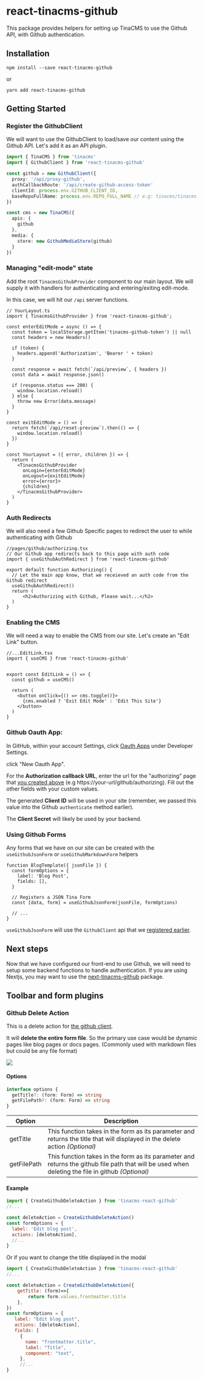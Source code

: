 # react-tinacms-github

This package provides helpers for setting up TinaCMS to use the Github API, with Github authentication.

## Installation

```
npm install --save react-tinacms-github
```

or

```
yarn add react-tinacms-github
```

## Getting Started

### Register the GithubClient

We will want to use the GithubClient to load/save our content using the Github API. Let's add it as an API plugin.

```ts
import { TinaCMS } from 'tinacms'
import { GithubClient } from 'react-tinacms-github'

const github = new GithubClient({
  proxy: '/api/proxy-github',
  authCallbackRoute: '/api/create-github-access-token'
  clientId: process.env.GITHUB_CLIENT_ID,
  baseRepoFullName: process.env.REPO_FULL_NAME // e.g: tinacms/tinacms.org,
})

const cms = new TinaCMS({
  apis: {
    github
  },
  media: {
    store: new GithubMediaStore(github)
  }
})
```

### Managing "edit-mode" state

Add the root `TinacmsGithubProvider` component to our main layout. We will supply it with handlers for authenticating and entering/exiting edit-mode.

In this case, we will hit our `/api` server functions.

```tsx
// YourLayout.ts
import { TinacmsGithubProvider } from 'react-tinacms-github';

const enterEditMode = async () => {
  const token = localStorage.getItem('tinacms-github-token') || null
  const headers = new Headers()

  if (token) {
    headers.append('Authorization', 'Bearer ' + token)
  }

  const response = await fetch(`/api/preview`, { headers })
  const data = await response.json()

  if (response.status === 200) {
    window.location.reload()
  } else {
    throw new Error(data.message)
  }
}

const exitEditMode = () => {
  return fetch(`/api/reset-preview`).then(() => {
    window.location.reload()
  })
}

const YourLayout = ({ error, children }) => {
  return (
    <TinacmsGithubProvider
      onLogin={enterEditMode}
      onLogout={exitEditMode}
      error={error}>
      {children}
    </TinacmsGithubProvider>
  )
}
```

### Auth Redirects

We will also need a few Github Specific pages to redirect the user to while authenticating with Github

```tsx
//pages/github/authorizing.tsx
// Our Github app redirects back to this page with auth code
import { useGithubAuthRedirect } from 'react-tinacms-github'

export default function Authorizing() {
  // Let the main app know, that we receieved an auth code from the Github redirect
  useGithubAuthRedirect()
  return (
      <h2>Authorizing with Github, Please wait...</h2>
  )
}
```

### Enabling the CMS


We will need a way to enable the CMS from our site. Let's create an "Edit Link" button.

```tsx
//...EditLink.tsx
import { useCMS } from 'react-tinacms-github'


export const EditLink = () => {
  const github = useCMS()

  return (
    <button onClick={() => cms.toggle()}>
      {cms.enabled ? 'Exit Edit Mode' : 'Edit This Site'}
    </button>
  )
}
```

### Github Oauth App:

In GitHub, within your account Settings, click [Oauth Apps](https://github.com/settings/developers) under Developer Settings.

click "New Oauth App".

For the **Authorization callback URL**, enter the url for the "authorizing" page that [you created above](#auth-redirects) (e.g https://your-url/github/authorizing). Fill out the other fields with your custom values.

The generated **Client ID** will be used in your site (remember, we passed this value into the Github `authenticate` method earlier).

The **Client Secret** will likely be used by your backend.


### Using Github Forms

Any forms that we have on our site can be created with the `useGithubJsonForm` or `useGithubMarkdownForm` helpers

```tsx
function BlogTemplate({ jsonFile }) {
  const formOptions = {
    label: 'Blog Post',
    fields: [],
  }

  // Registers a JSON Tina Form
  const [data, form] = useGithubJsonForm(jsonFile, formOptions)

  // ...
}
```

`useGithubJsonForm` will use the `GithubClient` api that we [registered earlier](#register-the-githubclient).

## Next steps

Now that we have configured our front-end to use Github, we will need to setup some backend functions to handle authentication.
If you are using Nextjs, you may want to use the [next-tinacms-github](https://github.com/tinacms/tinacms/tree/master/packages/next-tinacms-github) package.



## Toolbar and form plugins

### Github Delete Action

This is a delete action for [the github client](https://tinacms.org/docs/packages/github-client).

It will **delete the entire form file**. So the primary use case would be dynamic pages like blog pages or docs pages. (Commonly used with markdown files but could be any file format)

![](https://tinacms.org/img/delete-action-ex.png)


#### Options

```ts
interface options {
  getTitle?: (form: Form) => string
  getFilePath?: (form: Form) => string
}
```

| Option      | Description                                                                                                                                       |
| ----------- | ------------------------------------------------------------------------------------------------------------------------------------------------- |
| getTitle    | This function takes in the form as its parameter and returns the title that will displayed in the delete action _(Optional)_                      |
| getFilePath | This function takes in the form as its parameter and returns the github file path that will be used when deleting the file in github _(Optional)_ |

#### Example

```js
import { CreateGithubDeleteAction } from 'tinacms-react-github'
//...

const deleteAction = CreateGithubDeleteAction()
const formOptions = {
  label: 'Edit blog post',
  actions: [deleteAction],
  //...
}
```

Or if you want to change the title displayed in the modal

```js
import { CreateGithubDeleteAction } from 'tinacms-react-github'
//...

const deleteAction = CreateGithubDeleteAction({
    getTitle: (form)=>{
        return form.values.frontmatter.title
    },
})
const formOptions = {
   label: "Edit blog post",
   actions: [deleteAction],
   fields: [
     {
       name: "frontmatter.title",
       label: "Title",
       component: "text",
     },
     //...
}
```